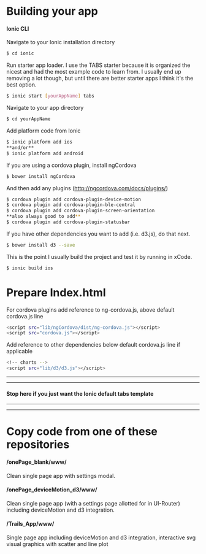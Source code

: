 # Building your app
#### Ionic CLI

Navigate to your Ionic installation directory

```sh
$ cd ionic
```

Run starter app loader. I use the TABS starter because it is organized the nicest and had the most example code to learn from. I usually end up removing a lot though, but until there are better starter apps I think it's the best option.

```sh
$ ionic start [yourAppName] tabs
```

Navigate to your app directory

```sh
$ cd yourAppName
```

Add platform code from Ionic

```sh
$ ionic platform add ios
**and/or**
$ ionic platform add android
```

If you are using a cordova plugin, install ngCordova

```sh
$ bower install ngCordova
```

And then add any plugins (http://ngcordova.com/docs/plugins/)

```sh
$ cordova plugin add cordova-plugin-device-motion
$ cordova plugin add cordova-plugin-ble-central
$ cordova plugin add cordova-plugin-screen-orientation
**also always good to add**
$ cordova plugin add cordova-plugin-statusbar
```

If you have other dependencies you want to add (i.e. d3.js), do that next. 

```sh
$ bower install d3 --save
```

This is the point I usually build the project and test it by running in xCode.

```sh
$ ionic build ios
```
# Prepare Index.html

For cordova plugins add reference to ng-cordova.js, above default cordova.js line

```sh
<script src="lib/ngCordova/dist/ng-cordova.js"></script>
<script src="cordova.js"></script>
```

Add reference to other dependencies below default cordova.js line if applicable

```sh
<!-- charts -->
<script src="lib/d3/d3.js"></script>
```

----
----
#### Stop here if you just want the Ionic default tabs template
----
----


# Copy code from one of these repositories
#### /onePage_blank/www/

Clean single page app with settings modal.

#### /onePage_deviceMotion_d3/www/

Clean single page app (with a settings page allotted for in UI-Router) including deviceMotion and d3 integration.

#### /Trails_App/www/

Single page app including deviceMotion and d3 integration, interactive svg visual graphics with scatter and line plot
